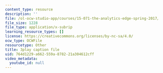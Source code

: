 ```yaml
---
content_type: resource
description: ''
file: /ol-ocw-studio-app/courses/15-071-the-analytics-edge-spring-2017/764d1229a662559a878221a304612cff_bzxoBEh4is8.vtt
file_size: 1228
file_type: application/x-subrip
learning_resource_types: []
license: https://creativecommons.org/licenses/by-nc-sa/4.0/
ocw_type: OCWFile
resourcetype: Other
title: 3play caption file
uid: 764d1229-a662-559a-8782-21a304612cff
video_metadata:
  youtube_id: null
---
```

